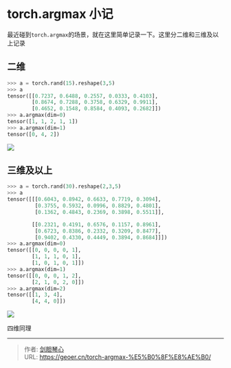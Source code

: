 # torch.argmax 小记

<script type="text/javascript" src="/js/src/bai.js"></script>


最近碰到`torch.argmax`的场景，就在这里简单记录一下。这里分二维和三维及以上记录



## 二维
```python
>>> a = torch.rand(15).reshape(3,5)
>>> a
tensor([[0.7237, 0.6488, 0.2557, 0.0333, 0.4103],
        [0.8674, 0.7288, 0.3758, 0.6329, 0.9911],
        [0.4652, 0.1548, 0.8584, 0.4093, 0.2682]])
>>> a.argmax(dim=0)
tensor([1, 1, 2, 1, 1])
>>> a.argmax(dim=1)
tensor([0, 4, 2])
```
![](http://image.xpshuai.cn/20221021102505.png)



## 三维及以上
```python
>>> a = torch.rand(30).reshape(2,3,5)
>>> a
tensor([[[0.6043, 0.8942, 0.6633, 0.7719, 0.3094],
         [0.3755, 0.5932, 0.0996, 0.8829, 0.4801],
         [0.1362, 0.4843, 0.2369, 0.3898, 0.5511]],

        [[0.2321, 0.4191, 0.6576, 0.1157, 0.8961],
         [0.6723, 0.8386, 0.2332, 0.3209, 0.8477],
         [0.9402, 0.4330, 0.4449, 0.3894, 0.8684]]])
>>> a.argmax(dim=0)
tensor([[0, 0, 0, 0, 1],
        [1, 1, 1, 0, 1],
        [1, 0, 1, 0, 1]])
>>> a.argmax(dim=1)
tensor([[0, 0, 0, 1, 2],
        [2, 1, 0, 2, 0]])
>>> a.argmax(dim=2)
tensor([[1, 3, 4],
        [4, 4, 0]])
```
![](http://image.xpshuai.cn/20221021102920.png)


四维同理











---

> 作者: [剑胆琴心](http://geoer.cn)  
> URL: https://geoer.cn/torch-argmax-%E5%B0%8F%E8%AE%B0/  

